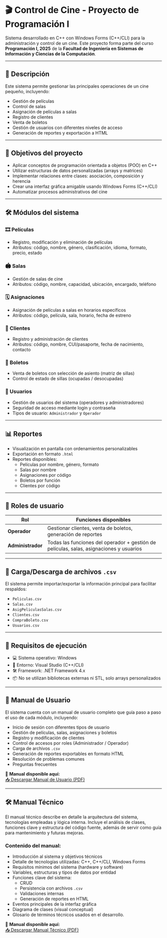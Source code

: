 # 🎬 Control de Cine - Proyecto de Programación I

Sistema desarrollado en C++ con Windows Forms (C++/CLI) para la administración y control de un cine. Este proyecto forma parte del curso **Programación I, 2025** de la **Facultad de Ingeniería en Sistemas de Información y Ciencias de la Computación**.

---

## 📌 Descripción

Este sistema permite gestionar las principales operaciones de un cine pequeño, incluyendo:

- Gestión de películas
- Control de salas
- Asignación de películas a salas
- Registro de clientes
- Venta de boletos
- Gestión de usuarios con diferentes niveles de acceso
- Generación de reportes y exportación a HTML

---

## 🎯 Objetivos del proyecto

- Aplicar conceptos de programación orientada a objetos (POO) en C++
- Utilizar estructuras de datos personalizadas (arrays y matrices)
- Implementar relaciones entre clases: asociación, composición y herencia
- Crear una interfaz gráfica amigable usando Windows Forms (C++/CLI)
- Automatizar procesos administrativos del cine

---

## 🛠️ Módulos del sistema

### 🎞️ Películas
- Registro, modificación y eliminación de películas
- Atributos: código, nombre, género, clasificación, idioma, formato, precio, estado

### 🏟️ Salas
- Gestión de salas de cine
- Atributos: código, nombre, capacidad, ubicación, encargado, teléfono

### 🗓️ Asignaciones
- Asignación de películas a salas en horarios específicos
- Atributos: código, película, sala, horario, fecha de estreno

### 👤 Clientes
- Registro y administración de clientes
- Atributos: código, nombre, CUI/pasaporte, fecha de nacimiento, contacto

### 🎫 Boletos
- Venta de boletos con selección de asiento (matriz de sillas)
- Control de estado de sillas (ocupadas / desocupadas)

### 🔐 Usuarios
- Gestión de usuarios del sistema (operadores y administradores)
- Seguridad de acceso mediante login y contraseña
- Tipos de usuario: `Administrador` y `Operador`

---

## 📊 Reportes

- Visualización en pantalla con ordenamientos personalizables
- Exportación en formato `.html`
- Reportes disponibles:
  - Películas por nombre, género, formato
  - Salas por nombre
  - Asignaciones por código
  - Boletos por función
  - Clientes por código

---

## 👥 Roles de usuario

| Rol          | Funciones disponibles |
|--------------|------------------------|
| **Operador** | Gestionar clientes, venta de boletos, generación de reportes |
| **Administrador** | Todas las funciones del operador + gestión de películas, salas, asignaciones y usuarios |

---

## 💾 Carga/Descarga de archivos `.csv`

El sistema permite importar/exportar la información principal para facilitar respaldos:

- `Peliculas.csv`
- `Salas.csv`
- `AsigPeliculasSalas.csv`
- `Clientes.csv`
- `CompraBoleto.csv`
- `Usuarios.csv`

---

## 🚀 Requisitos de ejecución

- 💻 Sistema operativo: Windows
- 🧩 Entorno: Visual Studio (C++/CLI)
- 🛠️ Framework: .NET Framework 4.x
- 📦 No se utilizan bibliotecas externas ni STL, solo arrays personalizados

---

## 📘 Manual de Usuario

El sistema cuenta con un manual de usuario completo que guía paso a paso el uso de cada módulo, incluyendo:

- Inicio de sesión con diferentes tipos de usuario
- Gestión de películas, salas, asignaciones y boletos
- Registro y modificación de clientes
- Control de accesos por roles (Administrador / Operador)
- Carga de archivos `.csv`
- Generación de reportes exportables en formato HTML
- Resolución de problemas comunes
- Preguntas frecuentes

📄 **Manual disponible aquí:**  
[📥 Descargar Manual de Usuario (PDF)](Manuales/Manual%20de%20Usuario.pdf)

---

## 🛠️ Manual Técnico

El manual técnico describe en detalle la arquitectura del sistema, tecnologías empleadas y lógica interna. Incluye el análisis de clases, funciones clave y estructura del código fuente, además de servir como guía para mantenimiento y futuras mejoras.

### Contenido del manual:

- Introducción al sistema y objetivos técnicos
- Detalle de tecnologías utilizadas: C++, C++/CLI, Windows Forms
- Requisitos mínimos del sistema (hardware y software)
- Variables, estructuras y tipos de datos por entidad
- Funciones clave del sistema:
  - CRUD
  - Persistencia con archivos `.csv`
  - Validaciones internas
  - Generación de reportes en HTML
- Eventos principales de la interfaz gráfica
- Diagrama de clases (visual conceptual)
- Glosario de términos técnicos usados en el desarrollo.

📄 **Manual disponible aquí:**  
[📥 Descargar Manual Técnico (PDF)](Manuales/Manual%20T%C3%A9cnico.pdf)












